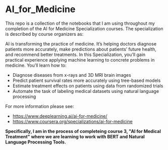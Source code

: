 # AI_for_Medicine
This repo is a collection of the notebooks that I am using throughout my completion of the AI for Medicine Specialization courses. The specialization is described by course organizers as:  

AI is transforming the practice of medicine. It’s helping doctors diagnose patients more accurately, make predictions about patients’ future health, and recommend better treatments. In this Specialization, you’ll gain practical experience applying machine learning to concrete problems in medicine. You’ll learn how to:
* Diagnose diseases from x-rays and 3D MRI brain images
* Predict patient survival rates more accurately using tree-based models
* Estimate treatment effects on patients using data from randomized trials
* Automate the task of labeling medical datasets using natural language processing

For more information please see:  
* https://www.deeplearning.ai/ai-for-medicine/
* https://www.coursera.org/specializations/ai-for-medicine

**Specifically, I am in the process of completeing course 3, "AI for Medical Treatment" where we are learning to work with BERT and Natural Language Processing Tools.** 
